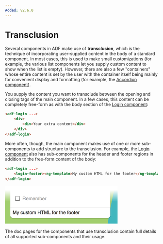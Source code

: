 ```yaml
---
Added: v2.6.0
---
```


# Transclusion

Several components in ADF make use of **transclusion**, which is the technique
of incorporating user-supplied content in the body of a standard component. In
most cases, this is used to make small customizations (for example, the various
list components let you supply custom content to show when the list is empty).
However, there are also a few "containers" whose entire content is set by the user
with the container itself being mainly for convenient display and formatting
(for example, the [Accordion component](../core/accordion.component.md)).

You supply the content you want to transclude between the opening and closing tags of
the main component. In a few cases, this content can be completely free-form as with
the body section of the [Login component](../core/login.component.md):

```html
<adf-login ...>
    <div>
        <div>Your extra content</div>
    </div>
</adf-login>
```

More often, though, the main component makes use of one or more sub-components to add
structure to the transclusion. For example, the [Login component](../core/login.component.md)
also has sub-components for the header and footer regions in addition to the free-form
content of the body:

```html
<adf-login ...>
    <login-footer><ng-template>My custom HTML for the footer</ng-template></login-footer>
</adf-login>
```

![Custom login footer example](../docassets/images/custom-footer.png)

The doc pages for the components that use transclusion contain full details of all
supported sub-components and their usage. 